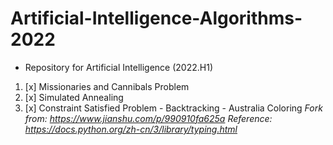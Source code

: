 # Artificial-Intelligence-Algorithms-2022
- Repository for Artificial Intelligence (2022.H1)
1. [x] Missionaries and Cannibals Problem 
2. [x] Simulated Annealing
3. [x] Constraint Satisfied Problem - Backtracking - Australia Coloring
   *Fork from: https://www.jianshu.com/p/990910fa625a*
   *Reference: https://docs.python.org/zh-cn/3/library/typing.html*
